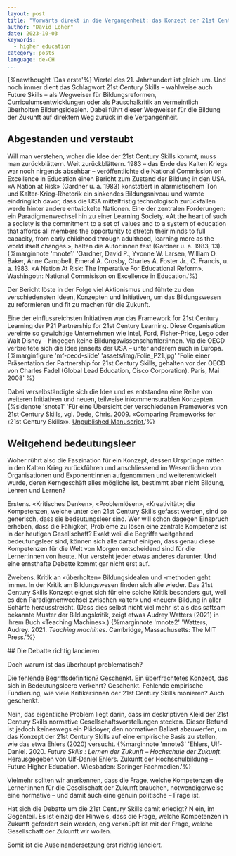 ```yaml
---
layout: post
title: "Vorwärts direkt in die Vergangenheit: das Konzept der 21st Century Skills"
author: "David Loher"
date: 2023-10-03
keywords:
  - higher education
category: posts
language: de-CH
...
```


{%newthought 'Das erste'%} Viertel des 21. Jahrhundert ist gleich um. Und noch immer dient das Schlagwort 21st Century Skills – wahlweise auch Future Skills – als Wegweiser für Bildungsreformen, Curriculumsentwicklungen oder als Pauschalkritik an vermeintlich überholten Bildungsidealen. 
Dabei führt dieser Wegweiser für die Bildung der Zukunft auf direktem Weg zurück in die Vergangenheit. <!--more-->

## Abgestanden und verstaubt

Will man verstehen, woher die Idee der 21st Century Skills kommt, muss man zurückblättern. 
Weit zurückblättern. 
1983 – das Ende des Kalten Kriegs war noch nirgends absehbar – veröffentlichte die National Commission on Excellence in Education einen Bericht zum Zustand der Bildung in den USA. 
«A Nation at Risk» (Gardner u. a. 1983) konstatiert in alarmistischem Ton und Kalter-Krieg-Rhetorik ein sinkendes Bildungsniveau und warnte eindringlich davor, dass die USA mittelfristig technologisch zurückfallen werde hinter andere entwickelte Nationen. 
Eine der zentralen Forderungen: ein Paradigmenwechsel hin zu einer Learning Society. 
«At the heart of such a society is the commitment to a set of values and to a system of education that affords all members the opportunity to stretch their minds to full capacity, from early childhood through adulthood, learning more as the world itself changes.», halten die Autor:innen fest (Gardner u. a. 1983, 13). 
{%marginnote 'mnote1' 'Gardner, David P., Yvonne W. Larsen, William O. Baker, Anne Campbell, Emeral A. Crosby, Charles A. Foster Jr., C. Francis, u. a. 1983. «A Nation At Risk: The Imperative For Educational Reform». Washingotn: National Commisison on Excellence in Education.'%}

Der Bericht löste in der Folge viel Aktionismus und führte zu den verschiedensten Ideen, Konzepten und Initiativen, um das Bildungswesen zu reformieren und fit zu machen für die Zukunft.

Eine der einflussreichsten Initiativen war das Framework for 21st Century Learning der P21 Partnership for 21st Century Learning. 
Diese Organisation vereinte so gewichtige Unternehmen wie Intel, Ford, Fisher-Price, Lego oder Walt Disney – hingegen keine Bildungswissenschaftler:innen.
Via die OECD verbreitete sich die Idee jenseits der USA – unter anderem auch in Europa. 
{%marginfigure 'mf-oecd-slide' 'assets/img/Folie_P21.jpg' 'Folie einer Präsentation der Partnership for 21st Century Skills, gehalten vor der OECD von Charles Fadel (Global Lead Education, Cisco Corporation). Paris, Mai 2008' %}

Dabei verselbständigte sich die Idee und es entstanden eine Reihe von weiteren Initiativen und neuen, teilweise inkommensurablen Konzepten.
{%sidenote 'snote1' 'Für eine Übersicht der verschiedenen Frameworks von 21st Century Skills, vgl. Dede, Chris. 2009. «Comparing Frameworks for ‹21st Century Skills›». [Unpublished Manuscript.](https://sttechnology.pbworks.com/f/Dede_(2010)_Comparing%20Frameworks%20for%2021st%20Century%20Skills.pdf)'%}

## Weitgehend bedeutungsleer

Woher rührt also die Faszination für ein Konzept, dessen Ursprünge mitten in den Kalten Krieg zurückführen und anschliessend im Wesentlichen von Organisationen und Exponent:innen aufgenommen und weiterentwickelt wurde, deren Kerngeschäft alles mögliche ist, bestimmt aber nicht Bildung, Lehren und Lernen?

Erstens. 
«Kritisches Denken», «Problemlösen», «Kreativität»; die Kompetenzen, welche unter den 21st Century Skills gefasst werden, sind so generisch, dass sie bedeutungsleer sind. 
Wer will schon dagegen Einspruch erheben, dass die Fähigkeit, Probleme zu lösen eine zentrale Kompetenz ist in der heutigen Gesellschaft? 
Exakt weil die Begriffe weitgehend bedeutungsleer sind, können sich alle darauf einigen, dass genau diese Kompetenzen für die Welt von Morgen entscheidend sind für die Lerner:innen von heute. 
Nur versteht jeder etwas anderes darunter. 
Und eine ernsthafte Debatte kommt gar nicht erst auf.

Zweitens. 
Kritik an «überholten» Bildungsidealen und -methoden geht immer. 
In der Kritik am Bildungswesen finden sich alle wieder. 
Das 21st Century Skills Konzept eignet sich für eine solche Kritik besonders gut, weil es den Paradigmenwechsel zwischen «alter» und «neuer» Bildung in aller Schärfe herausstreicht. (Dass dies selbst nicht viel mehr ist als das sattsam bekannte Muster der Bildungskritik, zeigt etwas Audrey Watters (2021) in ihrem Buch «Teaching Machines».)
{%marginnote 'mnote2' 'Watters, Audrey. 2021. *Teaching machines*. Cambridge, Massachusetts: The MIT Press.'%}

## Die Debatte richtig lancieren

Doch warum ist das überhaupt problematisch?

Die fehlende Begriffsdefinition? 
Geschenkt.
Ein überfrachtetes Konzept, das sich in Bedeutungsleere verkehrt? 
Geschenkt.
Fehlende empirische Fundierung, wie viele Kritiker:innen der 21st Century Skills monieren? 
Auch geschenkt.

Nein, das eigentliche Problem liegt darin, dass im deskriptiven Kleid der 21st Century Skills normative Gesellschaftsvorstellungen stecken. 
Dieser Befund ist jedoch keineswegs ein Plädoyer, den normativen Ballast abzuwerfen, um das Konzept der 21st Century Skills auf eine empirische Basis zu stellen, wie das etwa Ehlers (2020) versucht. 
{%marginnote 'mnote3' 'Ehlers, Ulf-Daniel. 2020. *Future Skills : Lernen der Zukunft – Hochschule der Zukunft*. Herausgegeben von Ulf-Daniel Ehlers. Zukunft der Hochschulbildung – Future Higher Education. Wiesbaden: Springer Fachmedien.'%}


Vielmehr sollten wir anerkennen, dass die Frage, welche Kompetenzen die Lerner:innen für die Gesellschaft der Zukunft brauchen, notwendigerweise eine normative – und damit auch eine genuin politische – Frage ist.

Hat sich die Debatte um die 21st Century Skills damit erledigt? N
ein, im Gegenteil. 
Es ist einzig der Hinweis, dass die Frage, welche Kompetenzen in Zukunft gefordert sein werden, eng verknüpft ist mit der Frage, welche Gesellschaft der Zukunft wir wollen.

Somit ist die Auseinandersetzung erst richtig lanciert.

